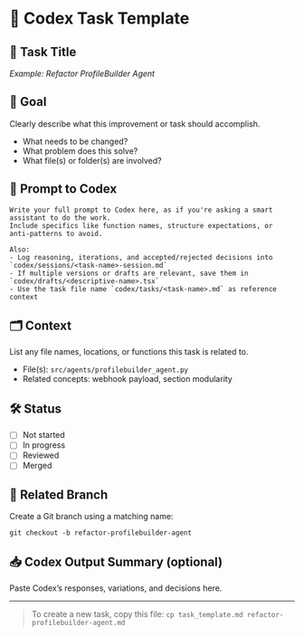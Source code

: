 # 🧠 Codex Task Template

## 📄 Task Title
_Example: Refactor ProfileBuilder Agent_

## 🎯 Goal
Clearly describe what this improvement or task should accomplish.
- What needs to be changed?
- What problem does this solve?
- What file(s) or folder(s) are involved?

## 🧠 Prompt to Codex
```
Write your full prompt to Codex here, as if you're asking a smart assistant to do the work.
Include specifics like function names, structure expectations, or anti-patterns to avoid.

Also:
- Log reasoning, iterations, and accepted/rejected decisions into `codex/sessions/<task-name>-session.md`
- If multiple versions or drafts are relevant, save them in `codex/drafts/<descriptive-name>.tsx`
- Use the task file name `codex/tasks/<task-name>.md` as reference context
```

## 🗂 Context
List any file names, locations, or functions this task is related to.

- File(s): `src/agents/profilebuilder_agent.py`
- Related concepts: webhook payload, section modularity

## 🛠 Status
- [ ] Not started
- [ ] In progress
- [ ] Reviewed
- [ ] Merged

## 🔗 Related Branch
Create a Git branch using a matching name:
```
git checkout -b refactor-profilebuilder-agent
```

## 📥 Codex Output Summary (optional)
Paste Codex’s responses, variations, and decisions here.

---
> To create a new task, copy this file:
> `cp task_template.md refactor-profilebuilder-agent.md`
